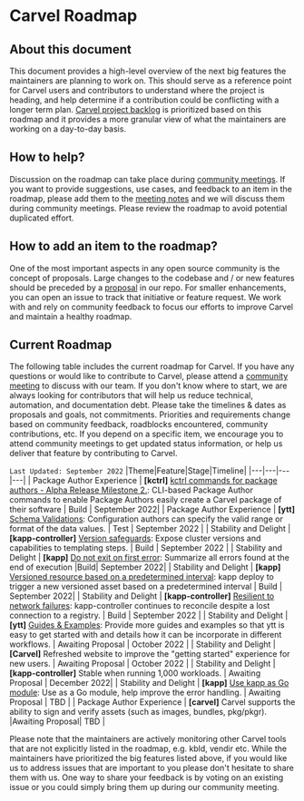 # Carvel Roadmap

## About this document
This document provides a high-level overview of the next big features the maintainers are planning to work on. This should serve as a reference point for Carvel users and contributors to understand where the project is heading, and help determine if a contribution could be conflicting with a longer term plan. [Carvel project backlog](https://github.com/orgs/vmware-tanzu/projects/16) is prioritized based on this roadmap and it provides a more granular view of what the maintainers are working on a day-to-day basis.

## How to help?
Discussion on the roadmap can take place during [community meetings](https://carvel.dev/community/). If you want to provide suggestions, use cases, and feedback to an item in the roadmap, please add them to the [meeting notes](https://hackmd.io/F7g3RT2hR3OcIh-Iznk2hw) and we will discuss them during community meetings. Please review the roadmap to avoid potential duplicated effort.

## How to add an item to the roadmap?
One of the most important aspects in any open source community is the concept of proposals. Large changes to the codebase and / or new features should be preceded by a [proposal](https://github.com/vmware-tanzu/carvel-community/tree/develop/proposals) in our repo.
For smaller enhancements, you can open an issue to track that initiative or feature request.
We work with and rely on community feedback to focus our efforts to improve Carvel and maintain a healthy roadmap.

## Current Roadmap
The following table includes the current roadmap for Carvel. If you have any questions or would like to contribute to Carvel, please attend a [community meeting](https://carvel.dev/community/) to discuss with our team. If you don't know where to start, we are always looking for contributors that will help us reduce technical, automation, and documentation debt.
Please take the timelines & dates as proposals and goals, not commitments. Priorities and requirements change based on community feedback, roadblocks encountered, community contributions, etc. If you depend on a specific item, we encourage you to attend community meetings to get updated status information, or help us deliver that feature by contributing to Carvel.

`Last Updated: September 2022`
|Theme|Feature|Stage|Timeline|
|---|---|---|---|
| Package Author Experience | **[kctrl]** [kctrl commands for package authors - Alpha Release Milestone 2.](https://github.com/vmware-tanzu/carvel-kapp-controller/issues/632): CLI-based Package Author commands to enable  Package Authors easily create a Carvel package of their software | Build | September 2022|
| Package Author Experience | **[ytt]** [Schema Validations](https://hackmd.io/pODV3wzbT56MbQTxbQOOKQ#Part-7-Validating-Documents): Configuration authors can specify the valid range or format of the data values. | Test | September 2022  |
| Stability and Delight | **[kapp-controller]** [Version safeguards](https://github.com/vmware-tanzu/carvel-kapp-controller/issues/781): Expose cluster versions and capabilities to templating steps. | Build | September 2022  |
| Stability and Delight | **[kapp]** [Do not exit on first error](https://github.com/vmware-tanzu/carvel-kapp/issues/426): Summarize all errors found at the end of execution |Build| September 2022|
| Stability and Delight | **[kapp]** [Versioned resource based on a predetermined interval](https://github.com/vmware-tanzu/carvel-kapp/issues/224): kapp deploy to trigger a new versioned asset based on a predetermined interval | Build | September 2022|
| Stability and Delight | **[kapp-controller]** [Resilient to network failures](https://github.com/vmware-tanzu/carvel-kapp-controller/issues/664): kapp-controller continues to reconcile despite a lost connection to a registry. | Build | September 2022 |
| Stability and Delight | **[ytt]** [Guides & Examples](https://github.com/vmware-tanzu/carvel-ytt/issues/314): Provide more guides and examples so that ytt is easy to get started with and details how it can be incorporate in different workflows. | Awaiting Proposal | October 2022 |
| Stability and Delight | **[Carvel]** Refreshed website to improve the "getting started" experience for new users. | Awaiting Proposal | October 2022 |
| Stability and Delight | **[kapp-controller]** Stable when running 1,000 workloads. | Awaiting Proposal | December 2022|
| Stability and Delight | **[kapp]** [Use kapp as Go module](https://github.com/vmware-tanzu/carvel-kapp/issues/564): Use as a Go module, help improve the error handling. | Awaiting Proposal | TBD |
| Package Author Experience | **[carvel]** Carvel supports the ability to sign and verify assets (such as images, bundles, pkg/pkgr). |Awaiting Proposal| TBD |

Please note that the maintainers are actively monitoring other Carvel tools that are not explicitly listed in the roadmap, e.g. kbld, vendir etc. While the maintainers have prioritized the big features listed above, if you would like us to address issues that are important to you please don't hesitate to share them with us. One way to share your feedback is by voting on an existing issue or you could simply bring them up during our community meeting.


